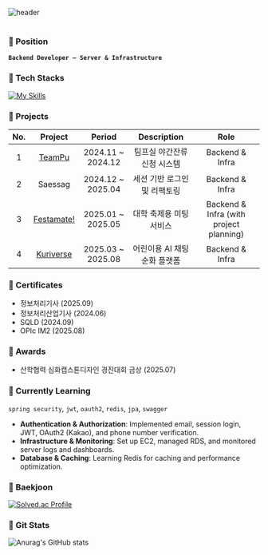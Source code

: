 ![header](https://capsule-render.vercel.app/api?type=Venom&color=FFB74D&fontColor=F98A00&height=130&section=header&text=ahyeon🫛&textShadow=2px_2px_5px_#F57F17%2C-2px_-2px_5px_#F57F17%2C2px_-2px_5px_#F57F17%2C-2px_2px_5px_#F57F17)
<br></br>

### 🥭 Position  
**`Backend Developer — Server & Infrastructure`**

### 🥭 Tech Stacks
[![My Skills](https://skillicons.dev/icons?i=java,spring,mysql,redis,aws,ubuntu,linux,docker,nginx,githubactions,bash,prometheus,grafana,git,python)](https://skillicons.dev)

### 🥭 Projects
|No.|Project|Period|Description|Role|
|:----:|:----:|:----:|:----:|:----:|
|1|[TeamPu](https://github.com/Gobongbab/TeamPu-Server)|2024.11 ~ 2024.12|팀프실 야간잔류 신청 시스템  |Backend & Infra|
|2|Saessag|2024.12 ~ 2025.04|세션 기반 로그인 및 리팩토링  |Backend & Infra|
|3|[Festamate!](https://github.com/Gobongbab/Festamate-Server)|2025.01 ~ 2025.05|대학 축제용 미팅 서비스  |Backend & Infra (with project planning)|
|4|[Kuriverse](https://github.com/KuriBus/server)|2025.03 ~ 2025.08|어린이용 AI 채팅 순화 플랫폼  |Backend & Infra|

### 🥭 Certificates
- 정보처리기사 (2025.09)
- 정보처리산업기사 (2024.06)
- SQLD (2024.09)
- OPIc IM2 (2025.08)

### 🥭 Awards
- 산학협력 심화캡스톤디자인 경진대회 금상 (2025.07)

### 🥭 Currently Learning
`spring security`, `jwt`, `oauth2`, `redis`, `jpa`, `swagger`
- **Authentication & Authorization**: Implemented email, session login, JWT, OAuth2 (Kakao), and phone number verification.
- **Infrastructure & Monitoring**: Set up EC2, managed RDS, and monitored server logs and dashboards.
- **Database & Caching**: Learning Redis for caching and performance optimization.

### 🥭 Baekjoon
[![Solved.ac Profile](http://mazassumnida.wtf/api/generate_badge?boj=roqkfwkah)](https://solved.ac/roqkfwkah)

### 🥭 Git Stats
![Anurag's GitHub stats](https://github-readme-stats.vercel.app/api?username=ahyeonkong&theme=slateorange&show_icons=true&count_private=true)
